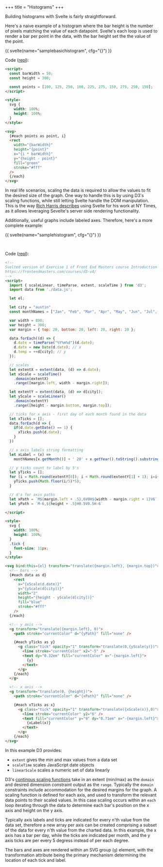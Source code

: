 +++
title = "Histograms"
+++

Building histograms with Svelte is fairly straightforward.

Here's a naive example of a histogram where the bar height is the number of pixels matching the value of each datapoint. Svelte's each loop is used to render a bar per point in the data, with the bar height set the the value of the point.

{{ svelte(name="samplebasichistogram", cfg="{}") }}

Code ([repl](https://svelte.dev/repl/f3aa9a3007f447da97112e7f7c4dfb68?version=3.21.0)):

```html
<script>
  const barWidth = 50;
  const height = 300;

  const points = [100, 125, 250, 100, 225, 275, 150, 275, 250, 150];
</script>

<style>
  svg {
    width: 100%;
    height: 100%;
  }
</style>

<svg>
  {#each points as point, i}
  <rect
    width="{barWidth}"
    height="{point}"
    x="{i * barWidth}"
    y="{height - point}"
    fill="green"
    stroke="#fff"
  />
  {/each}
</svg>
```

In real life scenarios, scaling the data is required to allow the values to fit the desired size of the graph. One way to handle this is by using D3's scaling functions, while still letting Svelte handle the DOM manipulation. This is the way [Rich Harris describes](https://shoptalkshow.com/349/#transcript) using Svelte for his work at NY Times, as it allows leveraging Sevelte's server side rendering functionality.

Additionally, useful graphs include labeled axes. Therefore, here's a more complete example:

{{ svelte(name="samplehistogram", cfg="{}") }}

&nbsp;

Code ([repl](https://svelte.dev/repl/1d11ff5770fb4b9788bf05d0de40b729?version=3.21.0)):

```html
<!--
Svelted version of Exercise 1 of Front End Masters course Introduction to Data Visualization with d3.js v4 by Shirley Wu
https://frontendmasters.com/courses/d3-v4/
-->
<script>
  import { scaleLinear, timeParse, extent, scaleTime } from 'd3';
  import data from './data.js';

  let el;

  let city = "austin"
  const monthNames = ["Jan", "Feb", "Mar", "Apr", "May", "Jun", "Jul", "Aug", "Sep", "Oct", "Nov", "Dec"];

  var width = 800;
  var height = 300;
  var margin = { top: 20, bottom: 20, left: 20, right: 20 };

  data.forEach((d) => {
    d.date = timeParse("%Y%m%d")(d.date);
    d.date = new Date(d.date); // x
    d.temp = ++d[city]; // y
  });

  // scales
  let extentX = extent(data, (d) => d.date);
  let xScale = scaleTime()
    .domain(extentX)
    .range([margin.left, width - margin.right]);

  let extentY = extent(data, (d) => d[city]);
  let yScale = scaleLinear()
    .domain(extentY)
    .range([height - margin.bottom, margin.top]);

  // ticks for x axis - first day of each month found in the data
  let xTicks = [];
  data.forEach(d => {
    if(d.date.getDate() == 1) {
      xTicks.push(d.date);
    }
  })

  // x axis labels string formatting
  let xLabel = (x) =>
    monthNames[x.getMonth()] + ' 20' + x.getYear().toString().substring(x.getYear(), 1)

  // y ticks count to label by 5's
  let yTicks = [];
  for (i = Math.round(extentY[0]); i < Math.round(extentY[1] + 1); i=i+5) {
    yTicks.push(Math.floor(i/5)*5);
  }

  // d's for axis paths
  let xPath = `M${margin.left + .5},6V0H${width - margin.right + 1}V6`
  let yPath = `M-6,${height + .5}H0.5V0.5H-6`

</script>

<style>
  svg {
    width: 100%;
    height: 100%;
  }
  .tick {
    font-size: 11px;
  }
</style>

<svg bind:this={el} transform="translate({margin.left}, {margin.top})">
  <!-- bars -->
  {#each data as d}
    <rect
      x="{xScale(d.date)}"
      y="{yScale(d[city])}"
      width="2"
      height="{height - yScale(d[city])}"
      fill="blue"
      stroke="#fff"
    />
  {/each}

  <!-- y axis -->
  <g transform="translate({margin.left}, 0)">
    <path stroke="currentColor" d="{yPath}" fill="none" />

    {#each yTicks as y}
      <g class="tick" opacity="1" transform="translate(0,{yScale(y)})">
        <line stroke="currentColor" x2="-5" />
        <text dy="0.32em" fill="currentColor" x="-{margin.left}">
          {y}
        </text>
      </g>
    {/each}
  </g>

  <!-- x axis -->
  <g transform="translate(0, {height})">
    <path stroke="currentColor" d="{xPath}" fill="none" />

    {#each xTicks as x}
      <g class="tick" opacity="1" transform="translate({xScale(x)},0)">
        <line stroke="currentColor" y2="6" />
        <text fill="currentColor" y="9" dy="0.71em" x="-{margin.left}">
          {xLabel(x)}
        </text>
      </g>
    {/each}
</svg>
```

In this example D3 provides:

- `extent` gives the min and max values from a data set
- `scaleTime` scales JavaScript date objects
- `linearScale` scales a numeric set of data linearly

D3's [continous scaling functions](https://github.com/d3/d3-scale#continuous-scales) take in an extent (min/max) as the `domain` and desired dimension constraint output as the `range`. Typically the `domain` constraints include accommodation for the desired margins for the graph. A scaling function is defined for each axis, and used to transform the relevant data points to their scaled values. In this case scaling occurs within an `each` loop iterating through the data to determine each bar's position on the x axis and height on the y axis.

Typically axis labels and ticks are indicated for every n'th value from the data set, therefore a new array per axis can be created comprising a subset of the data for every n'th value from the charted data. In this example, the x axis has a bar per day, while the ticks are indicated per month, and the y axis ticks are per every 5 degress instead of per each degree.

The bars and axes are rendered within an SVG group (`g`) element, with the transformation attribute being the primary mechanism determining the location of each tick and label.
